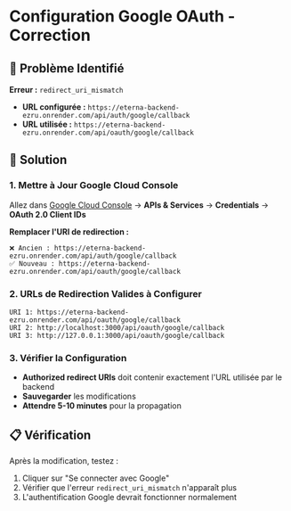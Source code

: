 # Configuration Google OAuth - Correction

## 🚨 Problème Identifié

**Erreur :** `redirect_uri_mismatch`
- **URL configurée :** `https://eterna-backend-ezru.onrender.com/api/auth/google/callback`
- **URL utilisée :** `https://eterna-backend-ezru.onrender.com/api/oauth/google/callback`

## 🔧 Solution

### **1. Mettre à Jour Google Cloud Console**

Allez dans [Google Cloud Console](https://console.cloud.google.com/) → **APIs & Services** → **Credentials** → **OAuth 2.0 Client IDs**

**Remplacer l'URI de redirection :**
```
❌ Ancien : https://eterna-backend-ezru.onrender.com/api/auth/google/callback
✅ Nouveau : https://eterna-backend-ezru.onrender.com/api/oauth/google/callback
```

### **2. URLs de Redirection Valides à Configurer**

```
URI 1: https://eterna-backend-ezru.onrender.com/api/oauth/google/callback
URI 2: http://localhost:3000/api/oauth/google/callback
URI 3: http://127.0.0.1:3000/api/oauth/google/callback
```

### **3. Vérifier la Configuration**

- **Authorized redirect URIs** doit contenir exactement l'URL utilisée par le backend
- **Sauvegarder** les modifications
- **Attendre 5-10 minutes** pour la propagation

## 📋 Vérification

Après la modification, testez :
1. Cliquer sur "Se connecter avec Google"
2. Vérifier que l'erreur `redirect_uri_mismatch` n'apparaît plus
3. L'authentification Google devrait fonctionner normalement
